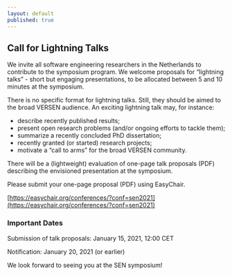 ```yaml
---
layout: default
published: true
---
```


<!--
The next annual Software Engineering Nederland (SEN) symposium will 
take place in the afternoons (circa 13:00 - 17:30) of Thursday 18th 
and Friday 19th February 2021. 

The symposium is organized by VERSEN, the [Dutch National Association
for Software Engineering](https://www.versen.nl/). The program will
feature invited presentations and contributed “lightning talks”.
-->
<!--
### Invited Speakers

* Barbora Buhnova (Masaryk University Brno)
* Yanja Dajsuren (Eindhoven University of Technology) 
* Emitza Guzman (Vrije Universiteit Amsterdam)
* Joost-Pieter Katoen (RWTH Aachen University)
* Dennis Komm (ETH Zürich)
* Burcu Kulahcioglu Ozkan (Delft University of Technology)
* Joost Visser (Leiden University)
-->

## Call for Lightning Talks

We invite all software engineering researchers in the Netherlands to
contribute to the symposium program. We welcome proposals for
“lightning talks” - short but engaging presentations, to be allocated
between 5 and 10 minutes at the symposium.

There is no specific format for lightning talks. Still, they should be
aimed to the broad VERSEN audience. An exciting lightning talk may,
for instance:

* describe recently published results; 
* present open research problems (and/or ongoing efforts to tackle
them); 
* summarize a recently concluded PhD dissertation; 
* recently granted (or started) research projects; 
* motivate a “call to arms” for the broad VERSEN community.  

There will be a (lightweight) evaluation of one-page talk proposals
(PDF) describing the envisioned presentation at the symposium. 
<!-- At submission time, authors can indicate whether they would also like to
present a poster to complement their proposed talk. -->  
Please submit your one-page proposal (PDF) using EasyChair.

[https://easychair.org/conferences/?conf=sen2021](https://easychair.org/conferences/?conf=sen2021)

### Important Dates 

Submission of talk proposals: January 15, 2021, 12:00 CET

Notification: January 20, 2021 (or earlier) 

We look forward to seeing you at the SEN symposium!
